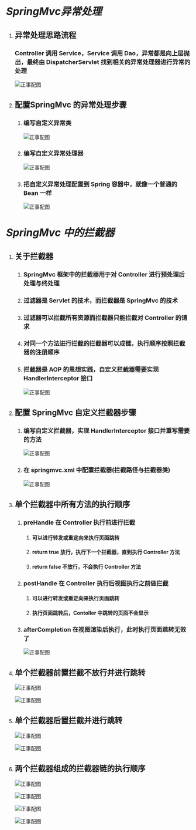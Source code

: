 # ***SpringMvc异常处理***

1. ## 异常处理思路流程

   ### Controller 调用 Service，Service 调用 Dao，异常都是向上层抛出，最终由 DispatcherServlet 找到相关的异常处理器进行异常的处理

   ![正事配图](https://raw.githubusercontent.com/undermoonoldman/JavaFamilyBucket/master/Resource/IMG/041.bmp)

2. ## 配置SpringMvc 的异常处理步骤

   1. ### 编写自定义异常类

      ![正事配图](https://raw.githubusercontent.com/undermoonoldman/JavaFamilyBucket/master/Resource/IMG/042.jpg)

   2. ### 编写自定义异常处理器

      ![正事配图](https://raw.githubusercontent.com/undermoonoldman/JavaFamilyBucket/master/Resource/IMG/043.jpg)

   3. ### 把自定义异常处理配置到 Spring 容器中，就像一个普通的 Bean 一样

      ![正事配图](https://raw.githubusercontent.com/undermoonoldman/JavaFamilyBucket/master/Resource/IMG/044.jpg)

# ***SpringMvc 中的拦截器***

1. ## 关于拦截器

   1. ### SpringMvc 框架中的拦截器用于对 Controller 进行预处理后处理与终处理

   2. ### 过滤器是 Servlet 的技术，而拦截器是 SpringMvc 的技术

   3. ### 过滤器可以拦截所有资源而拦截器只能拦截对 Controller 的请求

   4. ### 对同一个方法进行拦截的拦截器可以成链，执行顺序按照拦截器的注册顺序

   5. ### 拦截器是 AOP 的思想实践，自定义拦截器需要实现 HandlerInterceptor 接口

      ![正事配图](https://raw.githubusercontent.com/undermoonoldman/JavaFamilyBucket/master/Resource/IMG/045.bmp)

2. ## 配置 SpringMvc 自定义拦截器步骤

   1. ### 编写自定义拦截器，实现 HandlerInterceptor 接口并重写需要的方法

      ![正事配图](https://raw.githubusercontent.com/undermoonoldman/JavaFamilyBucket/master/Resource/IMG/046.jpg)

   2. ### 在 springmvc.xml 中配置拦截器(拦截路径与拦截器类)

      ![正事配图](https://raw.githubusercontent.com/undermoonoldman/JavaFamilyBucket/master/Resource/IMG/047.jpg)

3. ## 单个拦截器中所有方法的执行顺序

   1. ### preHandle 在 Controller 执行前进行拦截

      1. #### 可以进行转发或重定向来执行页面跳转

      2. #### return true 放行，执行下一个拦截器，直到执行 Controller 方法

      3. #### return false 不放行，不会执行 Controller 方法

   2. ### postHandle 在 Controller 执行后视图执行之前做拦截

      1. #### 可以进行转发或重定向来执行页面跳转

      2. #### 执行页面跳转后，Contoller 中跳转的页面不会显示

   3. ### afterCompletion 在视图渲染后执行，此时执行页面跳转无效了

      ![正事配图](https://raw.githubusercontent.com/undermoonoldman/JavaFamilyBucket/master/Resource/IMG/048.jpg)

4. ## 单个拦截器前置拦截不放行并进行跳转

   ![正事配图](https://raw.githubusercontent.com/undermoonoldman/JavaFamilyBucket/master/Resource/IMG/052.jpg)

   ![正事配图](https://raw.githubusercontent.com/undermoonoldman/JavaFamilyBucket/master/Resource/IMG/049.jpg)

5. ## 单个拦截器后置拦截并进行跳转

   ![正事配图](https://raw.githubusercontent.com/undermoonoldman/JavaFamilyBucket/master/Resource/IMG/053.jpg)

   ![正事配图](https://raw.githubusercontent.com/undermoonoldman/JavaFamilyBucket/master/Resource/IMG/050.jpg)

6. ## 两个拦截器组成的拦截器链的执行顺序

   ![正事配图](https://raw.githubusercontent.com/undermoonoldman/JavaFamilyBucket/master/Resource/IMG/054.jpg)

   ![正事配图](https://raw.githubusercontent.com/undermoonoldman/JavaFamilyBucket/master/Resource/IMG/055.jpg)

   ![正事配图](https://raw.githubusercontent.com/undermoonoldman/JavaFamilyBucket/master/Resource/IMG/056.jpg)

   ![正事配图](https://raw.githubusercontent.com/undermoonoldman/JavaFamilyBucket/master/Resource/IMG/051.jpg)